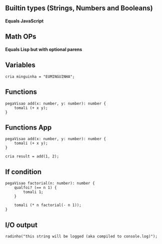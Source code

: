 ## Builtin types (Strings, Numbers and Booleans)

#### Equals JavaScript

## Math OPs

#### Equals Lisp but with optional parens

## Variables

```
cria minguinha = "EUMINGUINHA";
```

## Functions

```
pegaVisao add(x: number, y: number): number {
    tomali (+ x y);
}
```

## Functions App

```
pegaVisao add(x: number, y: number): number {
    tomali (+ x y);
}

cria result = add(1, 2);
```

## If condition

```
pegaVisao factorial(n: number): number {
    qualfoi? (== n 1) {
        tomali 1;
    }

    tomali (* n factorial(- n 1));
}
```

## I/O output

```
radinho("this string will be logged (aka compiled to console.log)");
```